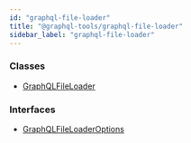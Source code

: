 ```yaml
---
id: "graphql-file-loader"
title: "@graphql-tools/graphql-file-loader"
sidebar_label: "graphql-file-loader"
---
```


### Classes

* [GraphQLFileLoader](../classes/_loaders_graphql_file_src_index_.graphqlfileloader)

### Interfaces

* [GraphQLFileLoaderOptions](../interfaces/_loaders_graphql_file_src_index_.graphqlfileloaderoptions)
